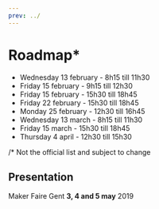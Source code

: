 ```yaml
---
prev: ../
---
```


# Roadmap*

* Wednesday 13 february - 8h15 till 11h30
* Friday 15 february - 9h15 till 12h30
* Friday 15 february - 15h30 till 18h45
* Friday 22 february - 15h30 till 18h45
* Monday 25 february - 12h30 till 16h45
* Wednesday 13 march - 8h15 till 11h30
* Friday 15 march - 15h30 till 18h45
* Thursday 4 april - 12h30 till 15h30

/* Not the official list and subject to change

## Presentation

Maker Faire Gent **3, 4 and 5 may** 2019